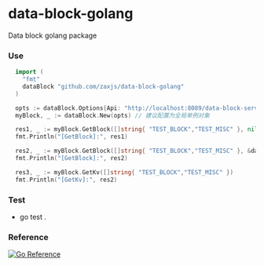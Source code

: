 # data-block-golang
Data block golang package

### Use
``` go
  import (
    "fmt"
    dataBlock "github.com/zaxjs/data-block-golang"
  )

  opts := dataBlock.Options{Api: "http://localhost:8089/data-block-service-api/v1/open, Key: "Y2wwemk4aWtnMDAwMjA4bDQ4c3VrZzB5bA==", Ttl: "5m", ShowSysField: true, ShowGroupInfo: true}
  myBlock, _ := dataBlock.New(opts) // 建议配置为全局单例对象

  res1, _ := myBlock.GetBlock([]string{ "TEST_BLOCK","TEST_MISC" }, nil)
  fmt.Println("[GetBlock]:", res1)

  res2, _ := myBlock.GetBlock([]string{ "TEST_BLOCK","TEST_MISC" }, &dataBlock.Options{ShowSysField: false, ShowGroupInfo: false})
  fmt.Println("[GetBlock]:", res2)

  res3, _ := myBlock.GetKv([]string{ "TEST_BLOCK","TEST_MISC" })
  fmt.Println("[GetKv]:", res2)
```

### Test
- go test .

### Reference
[![Go Reference](https://pkg.go.dev/badge/github.com/zaxjs/data-block-golang/tree/main.svg)](https://pkg.go.dev/github.com/zaxjs/data-block-golang/tree/main)
